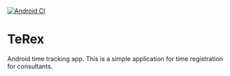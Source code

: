 [![Android CI](https://github.com/gunnarro/terex/actions/workflows/android.yml/badge.svg)](https://github.com/gunnarro/terex/actions/workflows/android.yml)
# TeRex
Android time tracking app.
This is a simple application for time registration for consultants.